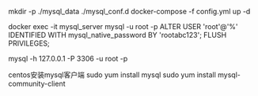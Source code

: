 mkdir -p ./mysql_data ./mysql_conf.d
docker-compose -f config.yml  up -d


docker exec -it mysql_server mysql -u root -p
ALTER USER 'root'@'%' IDENTIFIED WITH mysql_native_password BY 'rootabc123';
FLUSH PRIVILEGES;

mysql -h 127.0.0.1 -P 3306 -u root -p

centos安装mysql客户端
sudo yum install mysql
sudo yum install mysql-community-client